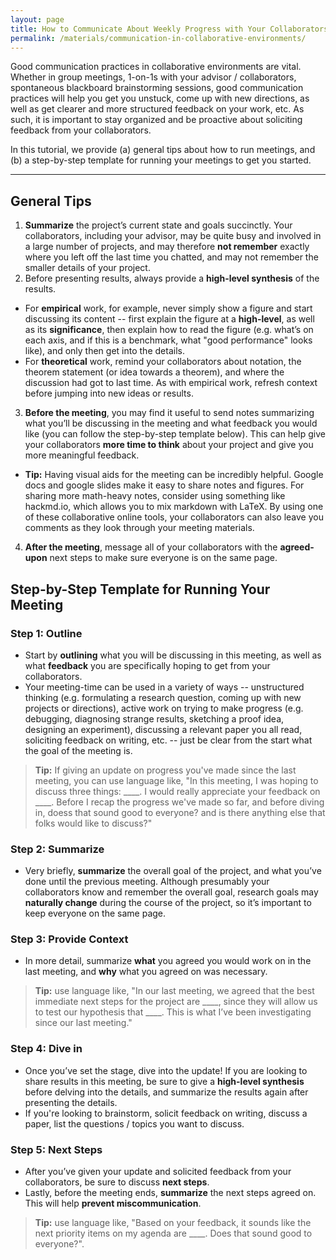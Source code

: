 ```yaml
---
layout: page
title: How to Communicate About Weekly Progress with Your Collaborators
permalink: /materials/communication-in-collaborative-environments/
---
```


Good communication practices in collaborative environments are vital. 
Whether in group meetings, 1-on-1s with your advisor / collaborators, 
spontaneous blackboard brainstorming sessions, good communication practices will help you get you unstuck, 
come up with new directions, as well as get clearer and more structured feedback on your work, etc. 
As such, it is important to stay organized and be proactive about soliciting feedback from your collaborators. 

In this tutorial, we provide (a) general tips about how to run meetings, 
and (b) a step-by-step template for running your meetings to get you started.


---


## General Tips

1. **Summarize** the project’s current state and goals succinctly. Your collaborators, including your advisor, may be quite busy and involved in a large number of projects, and may therefore **not remember** exactly where you left off the last time you chatted, and may not remember the smaller details of your project. 
2. Before presenting results, always provide a **high-level synthesis** of the results. 
  * For **empirical** work, for example, never simply show a figure and start discussing its content -- first explain the figure at a **high-level**, as well as its **significance**, then explain how to read the figure (e.g. what’s on each axis, and if this is a benchmark, what "good performance" looks like), and only then get into the details. 
  * For **theoretical** work, remind your collaborators about notation, the theorem statement (or idea towards a theorem), and where the discussion had got to last time. As with empirical work, refresh context before jumping into new ideas or results. 
3. **Before the meeting**, you may find it useful to send notes summarizing what you’ll be discussing in the meeting and what feedback you would like (you can follow the step-by-step template below). This can help give your collaborators **more time to think** about your project and give you more meaningful feedback.
  * **Tip:** Having visual aids for the meeting can be incredibly helpful. Google docs and google slides make it easy to share notes and figures. For sharing more math-heavy notes, consider using something like hackmd.io, which allows you to mix markdown with LaTeX. By using one of these collaborative online tools, your collaborators can also leave you comments as they look through your meeting materials.  
4. **After the meeting**, message all of your collaborators with the **agreed-upon** next steps to make sure everyone is on the same page.  


## Step-by-Step Template for Running Your Meeting

### **Step 1:** Outline

* Start by **outlining** what you will be discussing in this meeting, as well as what **feedback** you are specifically hoping to get from your collaborators.
* Your meeting-time can be used in a variety of ways -- unstructured thinking (e.g. formulating a research question, coming up with new projects or directions), active work on trying to make progress (e.g. debugging, diagnosing strange results, sketching a proof idea, designing an experiment), discussing a relevant paper you all read, soliciting feedback on writing, etc. -- just be clear from the start what the goal of the meeting is.
> **Tip:** If giving an update on progress you've made since the last meeting, you can use language like, "In this meeting, I was hoping to discuss three things: \_\_\_\_. I would really appreciate your feedback on \_\_\_\_. Before I recap the progress we've made so far, and before diving in, doess that sound good to everyone? and is there anything else that folks would like to discuss?"

### **Step 2:** Summarize

* Very briefly, **summarize** the overall goal of the project, and what you’ve done until the previous meeting. Although presumably your collaborators know and remember the overall goal, research goals may **naturally change** during the course of the project, so it’s important to keep everyone on the same page.

### **Step 3:** Provide Context

* In more detail, summarize **what** you agreed you would work on in the last meeting, and **why** what you agreed on was necessary. 
> **Tip:** use language like, "In our last meeting, we agreed that the best immediate next steps for the project are \_\_\_\_, since they will allow us to test our hypothesis that \_\_\_\_. This is what I’ve been investigating since our last meeting."

### **Step 4:** Dive in

* Once you’ve set the stage, dive into the update! If you are looking to share results in this meeting, be sure to give a **high-level synthesis** before delving into the details, and summarize the results again after presenting the details. 
* If you're looking to brainstorm, solicit feedback on writing, discuss a paper, list the questions / topics you want to discuss. 

### **Step 5:** Next Steps

* After you’ve given your update and solicited feedback from your collaborators, be sure to discuss **next steps**. 
* Lastly, before the meeting ends, **summarize** the next steps agreed on. This will help **prevent miscommunication**. 
> **Tip:** use language like, "Based on your feedback, it sounds like the next priority items on my agenda are \_\_\_\_. Does that sound good to everyone?". 
